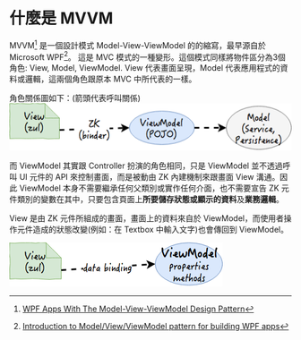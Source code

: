 # 什麼是 MVVM
MVVM[^1] 是一個設計模式 Model-View-ViewModel 的的縮寫，最早源自於 Microsoft WPF[^2]。 這是 MVC 模式的一種變形。這個模式同樣將物件區分為3個角色: View, Model, ViewModel. View 代表畫面呈現，Model 代表應用程式的資料或邏輯，這兩個角色跟原本 MVC 中所代表的一樣。

角色關係圖如下：(箭頭代表呼叫關係)
![](/assets/view-viewmodel-model.png)

而 ViewModel 其實跟 Controller 扮演的角色相同，只是 ViewModel 並不透過呼叫 UI 元件的 API 來控制畫面，而是被動由 ZK 內建機制來跟畫面 View 溝通。因此 ViewModel 本身不需要繼承任何父類別或實作任何介面，也不需要宣告 ZK 元件類別的變數在其中，只要包含頁面上**所要儲存狀態或顯示的資料**及**業務邏輯**。

View 是由 ZK 元件所組成的畫面，畫面上的資料來自於 ViewModel，而使用者操作元件造成的狀態改變(例如：在 Textbox 中輸入文字)也會傳回到 ViewModel。

![](/assets/view-data-binding-viewmodel.png)


[^1]: [WPF Apps With The Model-View-ViewModel Design Pattern](http://msdn.microsoft.com/en-us/magazine/dd419663.aspx)

[^2]: [Introduction to Model/View/ViewModel pattern for building WPF apps](http://blogs.msdn.com/b/johngossman/archive/2005/10/08/478683.aspx)
